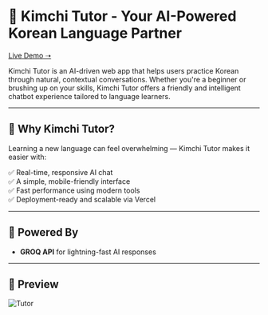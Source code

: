 # :robot: Kimchi Tutor - Your AI-Powered Korean Language Partner

[Live Demo ➝](https://kimchitutor.vercel.app)

Kimchi Tutor is an AI-driven web app that helps users practice Korean through natural, contextual conversations. Whether you're a beginner or brushing up on your skills, Kimchi Tutor offers a friendly and intelligent chatbot experience tailored to language learners.

---

## 🚀 Why Kimchi Tutor?

Learning a new language can feel overwhelming — Kimchi Tutor makes it easier with:

✅ Real-time, responsive AI chat  
✅ A simple, mobile-friendly interface  
✅ Fast performance using modern tools  
✅ Deployment-ready and scalable via Vercel  

---

## 🧠 Powered By

- **GROQ API** for lightning-fast AI responses  


---
## 📸 Preview

![Tutor](https://github.com/user-attachments/assets/fc768027-3ed1-4822-a92c-90c2e8ea7967)




